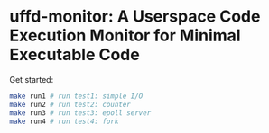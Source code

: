 # uffd-monitor: A Userspace Code Execution Monitor for Minimal Executable Code

Get started:
```sh
make run1 # run test1: simple I/O
make run2 # run test2: counter
make run3 # run test3: epoll server
make run4 # run test4: fork 
```